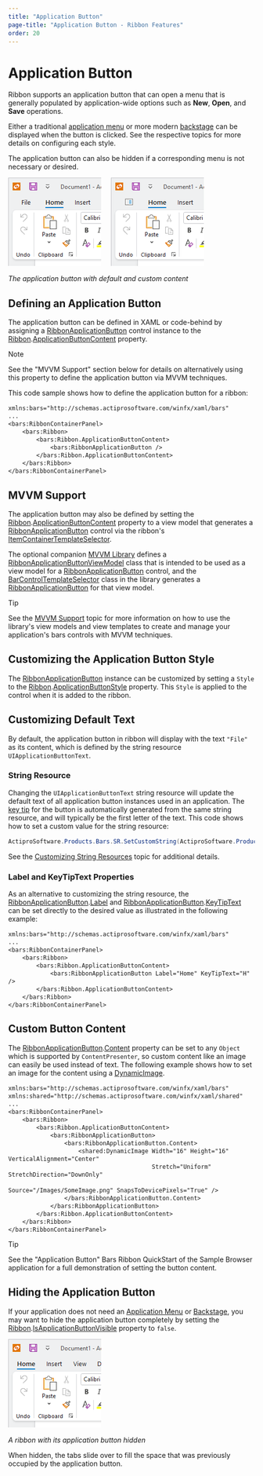 ```yaml
---
title: "Application Button"
page-title: "Application Button - Ribbon Features"
order: 20
---
```

# Application Button

Ribbon supports an application button that can open a menu that is generally populated by application-wide options such as **New**, **Open**, and **Save** operations.

Either a traditional [application menu](application-menu.md) or more modern [backstage](backstage.md) can be displayed when the button is clicked.  See the respective topics for more details on configuring each style.

The application button can also be hidden if a corresponding menu is not necessary or desired.

![Screenshot](../images/application-button-content.png)

*The application button with default and custom content*

## Defining an Application Button

The application button can be defined in XAML or code-behind by assigning a [RibbonApplicationButton](xref:@ActiproUIRoot.Controls.Bars.RibbonApplicationButton) control instance to the [Ribbon](xref:@ActiproUIRoot.Controls.Bars.Ribbon).[ApplicationButtonContent](xref:@ActiproUIRoot.Controls.Bars.Ribbon.ApplicationButtonContent) property.

> [!NOTE]
> See the "MVVM Support" section below for details on alternatively using this property to define the application button via MVVM techniques.

This code sample shows how to define the application button for a ribbon:

```xaml
xmlns:bars="http://schemas.actiprosoftware.com/winfx/xaml/bars"
...
<bars:RibbonContainerPanel>
	<bars:Ribbon>
		<bars:Ribbon.ApplicationButtonContent>
			<bars:RibbonApplicationButton />
		</bars:Ribbon.ApplicationButtonContent>
	</bars:Ribbon>
</bars:RibbonContainerPanel>
```

## MVVM Support

The application button may also be defined by setting the [Ribbon](xref:@ActiproUIRoot.Controls.Bars.Ribbon).[ApplicationButtonContent](xref:@ActiproUIRoot.Controls.Bars.Ribbon.ApplicationButtonContent) property to a view model that generates a [RibbonApplicationButton](xref:@ActiproUIRoot.Controls.Bars.RibbonApplicationButton) control via the ribbon's [ItemContainerTemplateSelector](xref:@ActiproUIRoot.Controls.Bars.Ribbon.ItemContainerTemplateSelector).

The optional companion [MVVM Library](../mvvm-support.md) defines a [RibbonApplicationButtonViewModel](xref:@ActiproUIRoot.Controls.Bars.Mvvm.RibbonApplicationButtonViewModel) class that is intended to be used as a view model for a [RibbonApplicationButton](xref:@ActiproUIRoot.Controls.Bars.RibbonApplicationButton) control, and the [BarControlTemplateSelector](xref:@ActiproUIRoot.Controls.Bars.Mvvm.BarControlTemplateSelector) class in the library generates a [RibbonApplicationButton](xref:@ActiproUIRoot.Controls.Bars.RibbonApplicationButton) for that view model.

> [!TIP]
> See the [MVVM Support](../mvvm-support.md) topic for more information on how to use the library's view models and view templates to create and manage your application's bars controls with MVVM techniques.

## Customizing the Application Button Style

The [RibbonApplicationButton](xref:@ActiproUIRoot.Controls.Bars.RibbonApplicationButton) instance can be customized by setting a `Style` to the [Ribbon](xref:@ActiproUIRoot.Controls.Bars.Ribbon).[ApplicationButtonStyle](xref:@ActiproUIRoot.Controls.Bars.Ribbon.ApplicationButtonStyle) property.  This `Style` is applied to the control when it is added to the ribbon.

## Customizing Default Text

By default, the application button in ribbon will display with the text `"File"` as its content, which is defined by the string resource `UIApplicationButtonText`.

### String Resource

Changing the `UIApplicationButtonText` string resource will update the default text of all application button instances used in an application.  The [key tip](key-tips.md) for the button is automatically generated from the same string resource, and will typically be the first letter of the text.  This code shows how to set a custom value for the string resource:

```csharp
ActiproSoftware.Products.Bars.SR.SetCustomString(ActiproSoftware.Products.Bars.SRName.UIApplicationButtonText.ToString(), "Home");
```

See the [Customizing String Resources](../../customizing-string-resources.md) topic for additional details.

### Label and KeyTipText Properties

As an alternative to customizing the string resource, the [RibbonApplicationButton](xref:@ActiproUIRoot.Controls.Bars.RibbonApplicationButton).[Label](xref:@ActiproUIRoot.Controls.Bars.Primitives.BarPopupButtonBase.Label) and [RibbonApplicationButton](xref:@ActiproUIRoot.Controls.Bars.RibbonApplicationButton).[KeyTipText](xref:@ActiproUIRoot.Controls.Bars.Primitives.BarPopupButtonBase.KeyTipText) can be set directly to the desired value as illustrated in the following example:

```xaml
xmlns:bars="http://schemas.actiprosoftware.com/winfx/xaml/bars"
...
<bars:RibbonContainerPanel>
	<bars:Ribbon>
		<bars:Ribbon.ApplicationButtonContent>
			<bars:RibbonApplicationButton Label="Home" KeyTipText="H" />
		</bars:Ribbon.ApplicationButtonContent>
	</bars:Ribbon>
</bars:RibbonContainerPanel>
```

## Custom Button Content

The [RibbonApplicationButton](xref:@ActiproUIRoot.Controls.Bars.RibbonApplicationButton).[Content](xref:@ActiproUIRoot.Controls.Bars.RibbonApplicationButton.Content) property can be set to any `Object` which is supported by `ContentPresenter`, so custom content like an image can easily be used instead of text.  The following example shows how to set an image for the content using a [DynamicImage](../../shared/windows-controls/dynamicimage.md).

```xaml
xmlns:bars="http://schemas.actiprosoftware.com/winfx/xaml/bars"
xmlns:shared="http://schemas.actiprosoftware.com/winfx/xaml/shared"
...
<bars:RibbonContainerPanel>
	<bars:Ribbon>
		<bars:Ribbon.ApplicationButtonContent>
			<bars:RibbonApplicationButton>
				<bars:RibbonApplicationButton.Content>
					<shared:DynamicImage Width="16" Height="16" VerticalAlignment="Center"
					                     Stretch="Uniform" StretchDirection="DownOnly"
					                     Source="/Images/SomeImage.png" SnapsToDevicePixels="True" />
				</bars:RibbonApplicationButton.Content>
			</bars:RibbonApplicationButton>
		</bars:Ribbon.ApplicationButtonContent>
	</bars:Ribbon>
</bars:RibbonContainerPanel>
```

> [!TIP]
> See the "Application Button" Bars Ribbon QuickStart of the Sample Browser application for a full demonstration of setting the button content.

## Hiding the Application Button

If your application does not need an [Application Menu](application-menu.md) or [Backstage](backstage.md), you may want to hide the application button completely by setting the [Ribbon](xref:@ActiproUIRoot.Controls.Bars.Ribbon).[IsApplicationButtonVisible](xref:@ActiproUIRoot.Controls.Bars.Ribbon.IsApplicationButtonVisible) property to `false`.

![Screenshot](../images/application-button-hidden.png)

*A ribbon with its application button hidden*

When hidden, the tabs slide over to fill the space that was previously occupied by the application button.